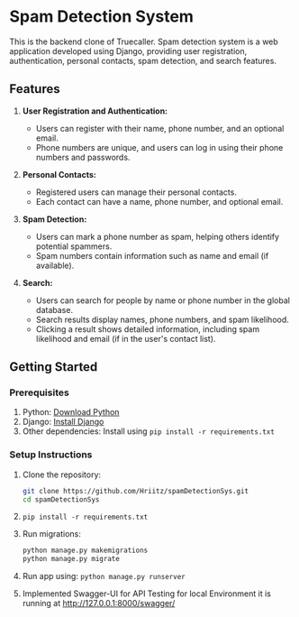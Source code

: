 # Spam Detection System

This is the backend clone of Truecaller. Spam detection system is a web application developed using Django, providing user registration, authentication, personal contacts, spam detection, and search features.

## Features

1. **User Registration and Authentication:**
   - Users can register with their name, phone number, and an optional email.
   - Phone numbers are unique, and users can log in using their phone numbers and passwords.

2. **Personal Contacts:**
   - Registered users can manage their personal contacts.
   - Each contact can have a name, phone number, and optional email.

3. **Spam Detection:**
   - Users can mark a phone number as spam, helping others identify potential spammers.
   - Spam numbers contain information such as name and email (if available).

4. **Search:**
   - Users can search for people by name or phone number in the global database.
   - Search results display names, phone numbers, and spam likelihood.
   - Clicking a result shows detailed information, including spam likelihood and email (if in the user's contact list).

## Getting Started

### Prerequisites

1. Python: [Download Python](https://www.python.org/downloads/)
2. Django: [Install Django](https://www.djangoproject.com/download/)
3. Other dependencies: Install using `pip install -r requirements.txt`

### Setup Instructions

1. Clone the repository:

   ```bash
   git clone https://github.com/Hriitz/spamDetectionSys.git
   cd spamDetectionSys
2. ```pip install -r requirements.txt```

3. Run migrations:
   ```bash
   python manage.py makemigrations
   python manage.py migrate

4. Run app using: ```python manage.py runserver```

5. Implemented Swagger-UI for API Testing
   for local Environment it is running at http://127.0.0.1:8000/swagger/
